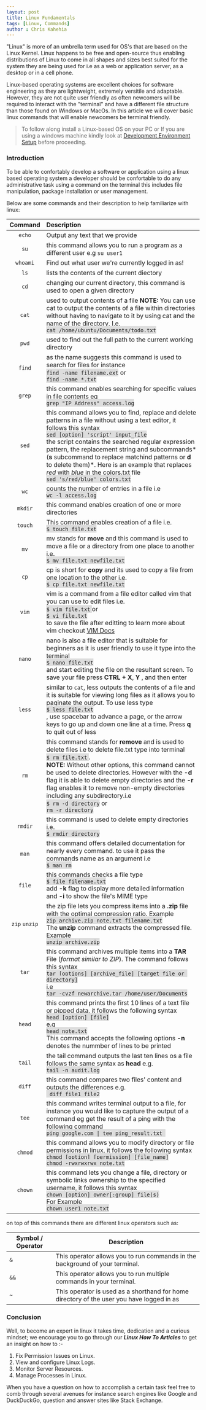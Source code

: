 ```yaml
---
layout: post
title: Linux Fundamentals
tags: [Linux, Commands]
author : Chris Kahehia
---
```

"Linux" is more of an umbrella term used for OS's that are based on the Linux Kernel. Linux happens to be free and open-source thus enabling distributions of Linux to come in all shapes and sizes best suited for the system they are being used for i.e as a web or application server, as a desktop or in a cell phone.  

Linux-based operating systems are excellent choices for software engineering as they are lightweight, extremely versitile and adaptable. However, they are not quite user friendly as often newcomers will be required to interact with the "terminal" and have a different file structure than those found on Windows or MacOs. In this article we will cover basic linux commands that will enable newcomers be terminal friendly.

> To follow along install a Linux-based OS on your PC or If you are using a windows machine kindly look at [Development Environment Setup](https://whiptix.github.io/2023/12/19/dev-env-setup.html 'Development Environment Setup') before proceeding.

### Introduction
To be able to confortably develop a software or application using a linux based operating system a developer should be confortable to do any administrative task using a command on the terminal this includes file manipulation, package installation or user management.

Below are some commands and their description to help familiarize with linux:

|Command | Description |
| :----: | :---------- |
| `echo` | Output any text that we provide |
| `su` | this command allows you to run a program as a different user e.g ```su user1```|
| `whoami` | Find out what user we're currently logged in as! |
| `ls` | lists the contents of the current diectory |
| `cd` | changing our current directory, this command is used to open a given directory |
| `cat` | used to output contents of a file **NOTE:** You can use cat to output the contents of a file within directories without having to navigate to it by using cat and the name of the directory. I.e.<br> <span style="background-color:#ddd;"> ```cat /home/ubuntu/Documents/todo.txt``` </span>|
| `pwd` | used to find out the full path to the current working directory |
| `find` | as the name suggests this command is used to search for files for instance <br> <span style="background-color:#ddd;">```find -name filename.ext```</Span> or <br> <span style="background-color:#ddd;"> ```find -name *.txt``` </span> |
| `grep` | this command enables searching for specific values in file contents eg <br> <span style="background-color:#ddd;"> ```grep "IP Address" access.log``` </span> |
| `sed` | this command allows you to find, replace and delete patterns in a file without using a text editor, it follows this syntax <br> <span style="background-color:#ddd;"> ```sed [option] 'script' input_file``` </span> <br> the script contains the searched regular expression pattern, the replacement string and subcommands*(**s** subcommand to replace matchind patterns or **d** to delete them)*. Here is an example that replaces *red* with *blue* in the colors.txt file <br> <span style="background-color:#ddd;"> ```sed 's/red/blue' colors.txt``` </span> |
| `wc` | counts the number of entries in a file i.e <br> <span style="background-color:#ddd;"> ```wc -l access.log``` </span> |
| `mkdir` | this command enables creation of one or more directories |
| `touch` | This command enables creation of a file i.e.<br> <span style="background-color:#ddd;"> ```$ touch file.txt``` </span> |
| `mv` | mv stands for **move** and this command is used to move a file or a directory from one place to another i.e. <br> <span style="background-color:#ddd;"> ```$ mv file.txt newfile.txt``` </span>|
| `cp` | cp is short for **copy** and its used to copy a file from one location to the other i.e. <br> <span style="background-color:#ddd;"> ```$ cp file.txt newfile.txt``` </span> |
| `vim` | vim is a command from a file editor called vim that you can use to edit files i.e. <br> <span style="background-color:#ddd;"> ```$ vim file.txt``` </span> or <br> <span style="background-color:#ddd;"> ```$ vi file.txt``` </span> <br> to save the file after editting to learn more about vim checkout  [VIM Docs](https://vimhelp.org/ 'VIM Docs') |
| `nano` | nano is also a file editor that is suitable for beginners as it is user friendly to use it type into the terminal <br> <span style="background-color:#ddd;"> ```$ nano file.txt``` </span> <br> and start editing the file on the resultant screen. To save your file press **CTRL + X**, **Y** , and then enter |
| `less` | similar to ```cat```, less outputs the contents of a file and it is suitable for viewing long files as it allows you to paginate the output. To use less type <br> <span style="background-color:#ddd;">```$ less file.txt``` </span> <br>, use spacebar to advance a page, or the arrow keys to go up and down one line at a time. Press **q** to quit out of less |
| `rm` | this command stands for **remove** and is used to delete files i.e to delete file.txt type into terminal <br> <span style="background-color:#ddd;"> ```$ rm file.txt``` </span>. <br> **NOTE:** Without other options, this command cannot be used to delete directories. However with the **-d** flag it is able to delete empty directories and the **-r** flag enables it to remove non-empty directories including any subdirectory.i.e <br> <span style="background-color:#ddd;">```$ rm -d directory```</span> or <br> <span style="background-color:#ddd;">```rm -r directory``` </span>|
| `rmdir`| this command is used to delete empty directories i.e. <br> <span style="background-color:#ddd;"> ```$ rmdir directory``` </span> |
| `man` | this command offers detailed documentation for nearly every command. to use it pass the commands name as an argument i.e <br> <span style="background-color:#ddd;"> ```$ man rm``` </span> |
| `file` | this commands checks a file type <br> <span style="background-color:#ddd;"> ```$ file filename.txt``` </span> <br> add **-k** flag to display more detailed information and **-i** to show the file's MIME type  |
| `zip` `unzip` | the zip file lets you compress items into a **.zip** file with the optimal compression ratio. Example <br> <span style="background-color:#ddd;"> ```zip archive.zip note.txt filename.txt``` </span> <br>The **unzip** command extracts the compressed file. Example <br> <span style="background-color:#ddd;"> ```unzip archive.zip```</span> |
| `tar` | this command archives multiple items into a **TAR** File (*format similar to ZIP*). The command follows this syntax <br> <span style="background-color:#ddd;"> ```tar [options] [archive_file] [target file or directory]``` </span> <br> i.e <br> <span style="background-color:#ddd;">```tar -cvzf newarchive.tar /home/user/Documents``` </span> |
| `head` | this command prints the first 10 lines of a text file or pipped data, it follows the following syntax <br> <span style="background-color:#ddd;"> ```head [option] [file]``` </span> <br> e.g <br> <span style="background-color:#ddd;"> ```head note.txt``` </span> <br> This command accepts the following options **-n** denotes the nummber of lines to be printed |
| `tail` | the tail command outputs the last ten lines os a file follows the same syntax as **head** e.g. <br> <span style="background-color:#ddd;"> ```tail -n audit.log``` </span> <br> |
| `diff` |this command compares two files' content and outputs the differences e.g. <br> <span style="background-color:#ddd;"> ``` diff file1 file2```|
| `tee` | this command writes terminal output to a file, for instance you would like to capture the output of a command eg get the result of a ping with the following command <br> <span style="background-color:#ddd;"> ```ping google.com \| tee ping_result.txt ``` </span> |
| `chmod` |  this command allows you to modify directory or file permissions in linux, it follows the following syntax <br> <span style="background-color:#ddd;"> ```chmod [option] [permission] [file_name]``` </span> <br> <span style="background-color:#ddd;"> ```chmod -rwxrwxrwx note.txt``` </span> |
| `chown` | this command lets you change a file, directory or symbolic links ownership to the specified username, it follows this syntax <br> <span style="background-color:#ddd;"> ```chown [option] owner[:group] file(s)``` </span> <br> For Example <br> <span style="background-color:#ddd;"> ```chown user1 note.txt``` </span> |


on top of this commands there are different linux operators such as:

 Symbol / Operator | Description |
 -- | ---------------- |
 `&` | This operator allows you to run commands in the background of your terminal. |
 `&&` | This operator allows you to run multiple commands in your terminal. |
 `~` | This operator is used as a shorthand for home directory of the user you have logged in as |



### Conclusion
Well, to become an expert in linux it takes time, dedication and a curious mindset; we encourage you to go through our ***Linux How To Articles*** to get an insight on how to :- 
1. Fix Permission Issues on Linux.
2. View and configure Linux Logs.
3. Monitor Server Resources.
4. Manage Processes in Linux.

When you have a question on how to accomplish a certain task feel free to comb through several avenues for instance search engines like Google and DuckDuckGo, question and answer sites like Stack Exchange.
